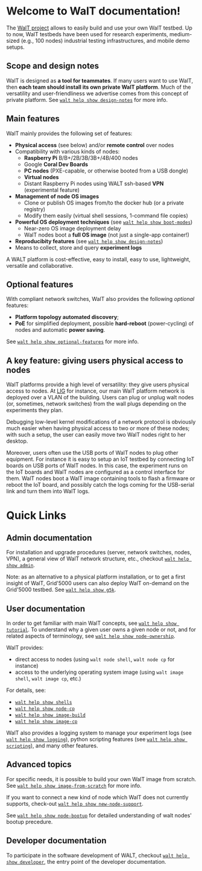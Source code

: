 
# Welcome to WalT documentation!

The [WalT project](https://walt-project.liglab.fr) allows to easily build and use your own WalT testbed.
Up to now, WalT testbeds have been used for research experiments, medium-sized (e.g., 100 nodes) industrial testing infrastructures, and mobile demo setups.

## Scope and design notes

WalT is designed as **a tool for teammates**.
If many users want to use WalT, then **each team should install its own private WalT platform**.
Much of the versatility and user-friendliness we advertise comes from this concept of private platform.
See [`walt help show design-notes`](design-notes.md) for more info.

## Main features

WalT mainly provides the following set of features:
* **Physical access** (see below) and/or **remote control** over nodes
* Compatibility with various kinds of nodes:
  - **Raspberry Pi** B/B+/2B/3B/3B+/4B/400 nodes
  - Google **Coral Dev Boards**
  - **PC nodes** (PXE-capable, or otherwise booted from a USB dongle)
  - **Virtual nodes**
  - Distant Raspberry Pi nodes using WALT ssh-based **VPN** (experimental feature)
* **Management of node OS images**
  - Clone or publish OS images from/to the docker hub (or a private registry)
  - Modify them easily (virtual shell sessions, 1-command file copies)
* **Powerful OS deployment techniques** (see [`walt help show boot-modes`](boot-modes.md))
  - Near-zero OS image deployment delay
  - WalT nodes boot a **full OS image** (not just a single-app container!)
* **Reproducibity features** (see [`walt help show design-notes`](design-notes.md))
* Means to collect, store and query **experiment logs**

A WALT platform is cost-effective, easy to install, easy to use, lightweight, versatile and collaborative.

## Optional features

With compliant network switches, WalT also provides the following *optional* features:
* **Platform topology automated discovery**;
* **PoE** for simplified deployment, possible **hard-reboot** (power-cycling) of nodes and automatic **power saving**.

See [`walt help show optional-features`](optional-features.md) for more info.

## A key feature: giving users physical access to nodes

WalT platforms provide a high level of versatility: they give users physical access to nodes.
At [LIG](https://www.liglab.fr) for instance, our main WalT platform network is deployed over a VLAN of the building.
Users can plug or unplug walt nodes (or, sometimes, network switches) from the wall plugs depending on the experiments they plan.

Debugging low-level kernel modifications of a network protocol is obviously much easier when having physical access to two or more of these nodes; with such a setup, the user can easily move two WalT nodes right to her desktop.

Moreover, users often use the USB ports of WalT nodes to plug other equipment.
For instance it is easy to setup an IoT testbed by connecting IoT boards on USB ports of WalT nodes. In this case, the experiment runs on the IoT boards and WalT nodes are configured as a control interface for them. WalT nodes boot a WalT image containing tools to flash a firmware or reboot the IoT board, and possibly catch the logs coming for the USB-serial link and turn them into WalT logs.

# Quick Links

## Admin documentation

For installation and upgrade procedures (server, network switches, nodes, VPN), a general view of WalT network structure, etc., checkout [`walt help show admin`](admin.md).

Note: as an alternative to a physical platform installation, or to get a first insight of WalT, Grid'5000 users can also deploy WalT on-demand on the Grid'5000 testbed. See [`walt help show g5k`](g5k.md).

## User documentation

In order to get familiar with main WalT concepts, see [`walt help show tutorial`](tutorial.md).
To understand why a given user owns a given node or not, and for related aspects of terminology, see [`walt help show node-ownership`](node-ownership.md).

WalT provides:
* direct access to nodes (using `walt node shell`, `walt node cp` for instance)
* access to the underlying operating system image (using `walt image shell`, `walt image cp`, etc.)

For details, see:
* [`walt help show shells`](shells.md)
* [`walt help show node-cp`](node-cp.md)
* [`walt help show image-build`](image-build.md)
* [`walt help show image-cp`](image-cp.md)

WalT also provides a logging system to manage your experiment logs (see [`walt help show logging`](logging.md)), python scripting features (see [`walt help show scripting`](scripting.md)), and many other features.

## Advanced topics

For specific needs, it is possible to build your own WalT image from scratch.
See [`walt help show image-from-scratch`](image-from-scratch.md) for more info.

If you want to connect a new kind of node which WalT does not currently
supports, check-out [`walt help show new-node-support`](new-node-support.md).

See [`walt help show node-bootup`](node-bootup.md) for detailed understanding
of walt nodes' bootup precedure.

## Developer documentation

To participate in the software development of WALT, checkout [`walt help show developer`](developer.md),
the entry point of the developer documentation.
